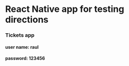# React Native app for testing directions

### Tickets app

#### user name: raul

#### password: 123456
